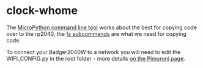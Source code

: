 # clock-whome

The [MicroPython command line tool](https://docs.micropython.org/en/latest/reference/mpremote.html) works about the best for copying code over to the rp2040, the [fs subcommands](https://docs.micropython.org/en/latest/reference/mpremote.html#mpremote-command-fs) are what we need for copying code.

To connect your Badger2040W to a network you will need to edit the WIFI_CONFIG.py in the root folder - more details [on the Pimoroni page](https://learn.pimoroni.com/article/getting-started-with-badger-2040#customising-the-badgeros-examples).